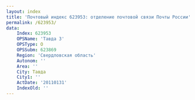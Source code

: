 ```yaml
---
layout: index
title: 'Почтовый индекс 623953: отделение почтовой связи Почты России'
permalink: /623953/
data:
    Index: 623953
    OPSName: 'Тавда 3'
    OPSType: О
    OPSSubm: 623869
    Region: 'Свердловская область'
    Autonom: ''
    Area: ''
    City: Тавда
    City1: ''
    ActDate: '20110131'
    IndexOld: ''
---
```

